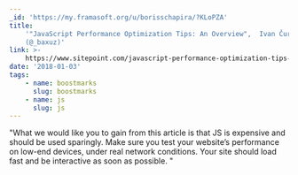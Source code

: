 ```yaml
---
_id: 'https://my.framasoft.org/u/borisschapira/?KLoPZA'
title:
    '"JavaScript Performance Optimization Tips: An Overview",  Ivan Čurić
    (@_baxuz)'
link: >-
    https://www.sitepoint.com/javascript-performance-optimization-tips-an-overview/
date: '2018-01-03'
tags:
    - name: boostmarks
      slug: boostmarks
    - name: js
      slug: js
---
```


<div class="markdown"><p>&quot;What we would like you to gain from this article is that JS is expensive and should be used sparingly. Make sure you test your website’s performance on low-end devices, under real network conditions. Your site should load fast and be interactive as soon as possible. &quot;
</p></div>
